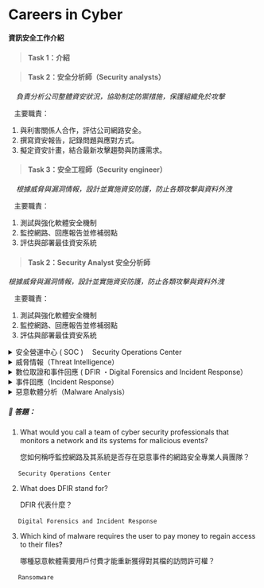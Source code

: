 # Careers in Cyber
**資訊安全工作介紹**

> #### Task 1：介紹

> #### Task 2：安全分析師（Security analysts）

&nbsp;&nbsp;&nbsp;&nbsp;_負責分析公司整體資安狀況，協助制定防禦措施，保護組織免於攻擊_ <br>

&nbsp;&nbsp;&nbsp;主要職責：
1. 與利害關係人合作，評估公司網路安全。
2. 撰寫資安報告，記錄問題與應對方式。
3. 擬定資安計畫，結合最新攻擊趨勢與防護需求。

> #### Task 3：安全工程師（Security engineer）

&nbsp;&nbsp;&nbsp;&nbsp;_根據威脅與漏洞情報，設計並實施資安防護，防止各類攻擊與資料外洩_ <br>

&nbsp;&nbsp;&nbsp;主要職責：
1. 測試與強化軟體安全機制
2. 監控網路、回應報告並修補弱點
3. 評估與部署最佳資安系統


> #### Task 2：Security Analyst  安全分析師
_根據威脅與漏洞情報，設計並實施資安防護，防止各類攻擊與資料外洩_ <br>

&nbsp;&nbsp;&nbsp;主要職責：
1. 測試與強化軟體安全機制
2. 監控網路、回應報告並修補弱點
3. 評估與部署最佳資安系統






<details>
<summary> 安全營運中心 ( SOC )　 Security Operations Center</summary>  
&nbsp;&nbsp;&nbsp;&nbsp;────────────<br>


  
 &nbsp;&nbsp;&nbsp;&nbsp;漏洞（Vulnerabilities）：</b> <br>
 &nbsp;&nbsp;&nbsp;&nbsp;發現漏洞應儘速修補，無法修補時採其他防護措施。修補不一定由 SOC 執行。

 &nbsp;&nbsp;&nbsp;&nbsp;違反政策（Policy violations）：<br>
 &nbsp;&nbsp;&nbsp;&nbsp;使用者若違反公司安全規範（如上傳機密資料），即屬違規行為。

 &nbsp;&nbsp;&nbsp;&nbsp;未授權活動（Unauthorized activity）：<br>
 &nbsp;&nbsp;&nbsp;&nbsp;帳號遭盜用登入，SOC 需即時偵測與阻擋，避免損害擴大。

 &nbsp;&nbsp;&nbsp;&nbsp;網路入侵（Network intrusions）：<br>
&nbsp;&nbsp;&nbsp;&nbsp;入侵風險無法完全避免，需快速偵測阻止後續攻擊。

</details>

<details>
<summary> 威脅情報（Threat Intelligence）</summary>

&nbsp;&nbsp;&nbsp;&nbsp;_蒐集與潛在敵人相關資訊，目的是預測攻擊、提前防禦。_

&nbsp;&nbsp;&nbsp;&nbsp;────────────<br> 
&nbsp;&nbsp;&nbsp;&nbsp;識別威脅行為者<br>
&nbsp;&nbsp;&nbsp;&nbsp;預測攻擊模式<br>
&nbsp;&nbsp;&nbsp;&nbsp;擬定應對策略，降低風險

</details>

<details>
<summary> 數位取證和事件回應 ( DFIR ・Digital Forensics and Incident Response）</summary>

&nbsp;&nbsp;&nbsp;&nbsp;_用科學方法調查攻擊，分析證據。_

&nbsp;&nbsp;&nbsp;&nbsp;────────────<br>

1. 檔案系統（File System）<br>
   分析硬碟影像，可看出程式安裝、檔案建立與刪除痕跡。
2. 系統記憶體（System memory）<br>
   記憶體取證可發現未寫入磁碟的惡意程式。
3. 系統日誌（System logs）<br>
   記錄系統活動，即使攻擊者刪除痕跡，可能留線索
4. 網路日誌（Network logs）<br>
   分析封包記錄，判斷是否遭攻擊及其影響。
</details>

<details>
<summary> 事件回應（Incident Response）</summary>

&nbsp;&nbsp;&nbsp;&nbsp;_面對資料外洩或網路攻擊，事件回應能減少損害、加速恢復。應事先制定計畫。_

&nbsp;&nbsp;&nbsp;&nbsp;────────────<br>
&nbsp;&nbsp;&nbsp;&nbsp;&nbsp;&nbsp;&nbsp;**四大階段：**

1. 準備（Preparation）：<br>
   建立訓練有素的應變團隊，預防事件發生
2. 偵測與分析（Detection and Analysis）:<br>
   偵測異常並分析事件嚴重程度
3. 遏制、根除、復原（Containment, Eradication, and Recovery）：<br>
   控制事件影響、清除威脅並恢復系統
4. 事件後活動（Post-Incident Activity）：<br>
  記錄報告與經驗教訓，強化未來防禦


<p align="center">
  <img src="/rooms/images/02_01.png" width="600">
</p>

</details>

<details>
<summary> 惡意軟體分析（Malware Analysis）</summary>

&nbsp;&nbsp;&nbsp;&nbsp;_惡意軟體是用來破壞或操控系統的程式、文件或檔案。_

&nbsp;&nbsp;&nbsp;&nbsp;────────────<br>
&nbsp;&nbsp;&nbsp;&nbsp;&nbsp;&nbsp;&nbsp;**常見類型：**<br> 

- 病毒（Virus）：
附著程式、傳播感染，破壞或刪除檔案
- 特洛伊木馬（Trojan Horse）：
假裝正常程式，實暗藏惡意控制功能
- 勒索軟體（Ransomware）：
加密檔案、勒索贖金換解密金鑰

&nbsp;&nbsp;&nbsp;&nbsp;────────────<br>
&nbsp;&nbsp;&nbsp;&nbsp;&nbsp;&nbsp;&nbsp;**惡意軟體分析目標：**<br> 

- 靜態分析（Static analysis）：

  不執行程式，透過程式碼檢查惡意行為，需懂組合語言。

- 動態分析（Dynamic analysis）：

   在安全環境中執行程式，觀察其實際行為與影響。

</details>


##### 🔐 答題：
1. What would you call a team of cyber security professionals that monitors a network and its systems for malicious events?
   
    您如何稱呼監控網路及其系統是否存在惡意事件的網路安全專業人員團隊？

&nbsp;&nbsp;&nbsp;&nbsp; `Security Operations Center`

2. What does DFIR stand for?
   
   DFIR 代表什麼？

&nbsp;&nbsp;&nbsp;&nbsp; `Digital Forensics and Incident Response`

3. Which kind of malware requires the user to pay money to regain access to their files?

   哪種惡意軟體需要用戶付費才能重新獲得對其檔的訪問許可權？

&nbsp;&nbsp;&nbsp;&nbsp; `Ransomware `
